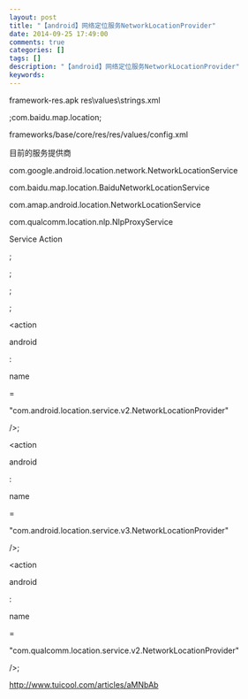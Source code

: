 ```yaml
---
layout: post
title: "【android】网络定位服务NetworkLocationProvider"
date: 2014-09-25 17:49:00 
comments: true
categories: []
tags: []
description: "【android】网络定位服务NetworkLocationProvider"
keywords: 
---
```



 
  framework-res.apk res\values\strings.xml
  
   <string name="config_networkLocationProviderPackageName">;com.baidu.map.location</string>;
   
   
  
 
 
  
  
 
 
  frameworks/base/core/res/res/values/config.xml
  
  
 
 
  
  
 
 
  目前的服务提供商
 
 
  com.google.android.location.network.NetworkLocationService
 
 
  com.baidu.map.location.BaiduNetworkLocationService
 
 
  com.amap.android.location.NetworkLocationService
 
 
  com.qualcomm.location.nlp.NlpProxyService
 
 
  
  
 
 
  
  
 
 
  
  
 
 
  Service Action
 
 
  <action android:name="com.google.android.location.NetworkLocationProvider" />;
 
 
  <action android:name="com.android.location.service.NetworkLocationProvider" />;
 
 
  <action android:name="com.qualcomm.services.location.xtwifi.XTWiFiLocationProvider" />;
 
 
  <action android:name="com.baidu.bms.location.BaiduNetworkLocationProvider" />;
 
 
  
   <action
  
  
   android
  
  
   :
  
  
   name
  
  
   =
  
  "com.android.location.service.v2.NetworkLocationProvider"
  
   />;
  
 
 
  
   <action
  
  
   android
  
  
   :
  
  
   name
  
  
   =
  
  "com.android.location.service.v3.NetworkLocationProvider"
  
   />;
  
 
 
  
   <action
  
  
   android
  
  
   :
  
  
   name
  
  
   =
  
  "com.qualcomm.location.service.v2.NetworkLocationProvider"
  
   />;
  
 
 
  
  
 
 
  
  
 
 
  
  
 
 
  http://www.tuicool.com/articles/aMNbAb
  
  
 
 
  
  
 


